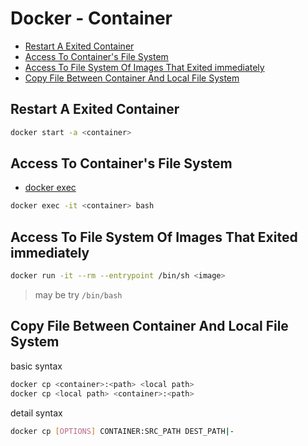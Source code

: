 # Docker - Container

* [Restart A Exited Container](#restart-a-exited-container)
* [Access To Container's File System](#access-to-container's-file-system)
* [Access To File System Of Images That Exited immediately](#access-to-file-system-of-images-that-exited-immediately)
* [Copy File Between Container And Local File System](#copy-file-between-container-and-local-file-system)

## Restart A Exited Container

```sh
docker start -a <container>
```

## Access To Container's File System

- [docker exec](docker-command-line-interface.md#exec)

```sh
docker exec -it <container> bash
```

## Access To File System Of Images That Exited immediately

```sh
docker run -it --rm --entrypoint /bin/sh <image>
```

> may be try `/bin/bash`

## Copy File Between Container And Local File System

basic syntax

```sh
docker cp <container>:<path> <local path>
docker cp <local path> <container>:<path>
```

detail syntax

```sh
docker cp [OPTIONS] CONTAINER:SRC_PATH DEST_PATH|-
```

